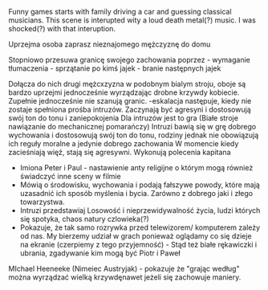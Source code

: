 Funny games starts with family driving a car and guessing classical musicians. This scene is interupted wity a loud death metal(?) music. I was shocked(?) with that interuption.

Uprzejma osoba zaprasz nieznajomego mężczyznę do domu

Stopniowo przesuwa granicę swojego zachowania poprzez
    - wymaganie tłumaczenia
    - sprzątanie po kimś jajek 
    - branie następnych jajek        

Dołącza do nich drugi mężcxzyzna  w podobnym bialym stroju, oboje są bardzo uprzejmi jednocześnie wyrządzając drobne krzywdy kobiecie. Zupełnie jednocześnie nie szanują granic.
    -eskalacja następuje, kiedy nie zostaje spełniona prośba intruzów. Zaczynają być agresyni i dostosowują swój ton do tonu i zaniepokojenia 
Dla intruzów jest to gra (Białe stroje nawiązanie do mechanicznej pomarańczy)
Intruzi bawią się w grę dobrego wychowania i dostosowują swój ton do tonu, rodziny jednak nie obowiązują ich reguły moralne a jedynie dobrego zachowania
W momencie kiedy zacieśniają więź, stają się agresywni.
Wykonują polecenia kapitana

- Imiona Peter i Paul - nastawienie anty religijne o którym mogą również świadczyć inne sceny w filmie
- Mówią o środowisku, wychowania i podają fałszywe powody, które mają uzasadnić ich sposób myślenia i bycia. Zarówno z dobrego jaki i złego towarzystwa.
- Intruzi przedstawiaj Losowość i nieprzewidywalność życia, ludzi których się spotyka, chaos natury czlowieka(?)
- Pokazuje, że tak samo rozrywka przed telewizorem/ komputerem zależy od nas. My bierzemy udział w grach ponieważ oglądamy co się dzieje na ekranie (czerpiemy z tego przyjemność) - Stąd też białe rękawiczki i ubrania, zgadywanie kim mogą być Piotr i Paweł

MIchael Heeneeke (Nimeiec Austryjak) - pokazuje że "grając według" można wyrządzać wielką krzywdęnawet jeżeli się zachowuje maniery.

